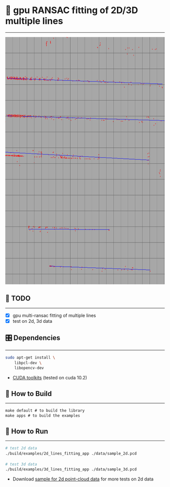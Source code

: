 # 📝 gpu RANSAC fitting of 2D/3D multiple lines #
***

<p align="center">
  <img width="1105" height="783" src="./docs/images/sample_2d.png">
</p>

## :tada: TODO
***

- [x] gpu multi-ransac fitting of multiple lines
- [x] test on 2d, 3d data

## 🎛  Dependencies
***

```bash
sudo apt-get install \
    libpcl-dev \
    libopencv-dev
```

- [CUDA toolkits](https://developer.nvidia.com/cuda-toolkit) (tested on cuda 10.2)

## 🔨 How to Build ##
***

```
make default # to build the library
make apps # to build the examples
```

## :running: How to Run ##
***

```bash
# test 2d data
./build/examples/2d_lines_fitting_app ./data/sample_2d.pcd

# test 3d data
./build/examples/3d_lines_fitting_app ./data/sample_3d.pcd
```

- Download [sample for 2d point-cloud data](https://drive.google.com/file/d/1t38ASRiZtij4WMVUhCqk6NH4mwL5Q2Dy/view?usp=sharing) for more tests on 2d data
